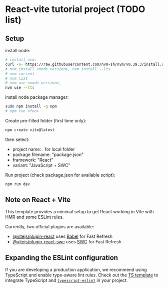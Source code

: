 # React-vite tutorial project (TODO list)

## Setup

install node:

```bash
# install nvm:
curl -o- https://raw.githubusercontent.com/nvm-sh/nvm/v0.39.3/install.sh | bash
# nvm install <node_version>, nvm install --lts
# nvm current
# nvm list
# nvm use <node_version>,  
nvm use --lts
```

install node package manager:

```bash
sudo npm install -g npm
# npm run <foo>
```

Create pre-filled folder (first time only):

```bash
npm create vite@latest
```

then select:

- project name: . for local folder
- package filename: "package.json"
- framework: "React"
- variant: "JavaScript + SWC"

Run project (check package.json for available script):

```bash
npm run dev
```

## Note on React + Vite

This template provides a minimal setup to get React working in Vite with HMR and some ESLint rules.

Currently, two official plugins are available:

- [@vitejs/plugin-react](https://github.com/vitejs/vite-plugin-react/blob/main/packages/plugin-react/README.md) uses [Babel](https://babeljs.io/) for Fast Refresh
- [@vitejs/plugin-react-swc](https://github.com/vitejs/vite-plugin-react-swc) uses [SWC](https://swc.rs/) for Fast Refresh

## Expanding the ESLint configuration

If you are developing a production application, we recommend using TypeScript and enable type-aware lint rules. Check out the [TS template](https://github.com/vitejs/vite/tree/main/packages/create-vite/template-react-ts) to integrate TypeScript and [`typescript-eslint`](https://typescript-eslint.io) in your project.
